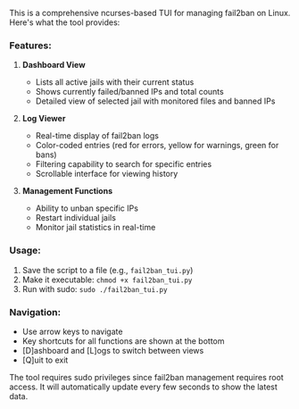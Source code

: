 This is a comprehensive ncurses-based TUI for managing fail2ban on Linux. Here's what the tool provides:

### Features:

1. **Dashboard View**
   - Lists all active jails with their current status
   - Shows currently failed/banned IPs and total counts
   - Detailed view of selected jail with monitored files and banned IPs

2. **Log Viewer**
   - Real-time display of fail2ban logs
   - Color-coded entries (red for errors, yellow for warnings, green for bans)
   - Filtering capability to search for specific entries
   - Scrollable interface for viewing history

3. **Management Functions**
   - Ability to unban specific IPs
   - Restart individual jails
   - Monitor jail statistics in real-time

### Usage:
1. Save the script to a file (e.g., `fail2ban_tui.py`)
2. Make it executable: `chmod +x fail2ban_tui.py`
3. Run with sudo: `sudo ./fail2ban_tui.py`

### Navigation:
- Use arrow keys to navigate
- Key shortcuts for all functions are shown at the bottom
- [D]ashboard and [L]ogs to switch between views
- [Q]uit to exit

The tool requires sudo privileges since fail2ban management requires root access. It will automatically update every few seconds to show the latest data.
